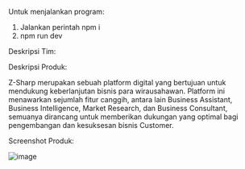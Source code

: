 Untuk menjalankan program:
1. Jalankan perintah npm i
2. npm run dev

Deskripsi Tim:

Deskripsi Produk:

Z-Sharp merupakan sebuah platform digital yang bertujuan untuk mendukung keberlanjutan bisnis para wirausahawan. Platform ini menawarkan sejumlah fitur canggih, antara lain Business Assistant, Business Intelligence, Market Research, dan Business Consultant, semuanya dirancang untuk memberikan dukungan yang optimal bagi pengembangan dan kesuksesan bisnis Customer.

Screenshot Produk:

![image](https://github.com/rororyo/hackfest-24/assets/144687890/160e724d-b8d9-4707-9b19-09cd617e1ef8)
